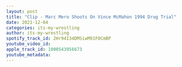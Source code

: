 ```yaml
---
layout: post
title: "Clip - Marc Mero Shoots On Vince McMahon 1994 Drug Trial"
date: 2021-12-04
categories: its-my-wrestling
author: its-my-wrestling
spotify_track_id: 2Hr94I34DMSiwM91F0CmBP
youtube_video_id: 
apple_track_id: 1000543956673
youtube_metadata: 
---
```

